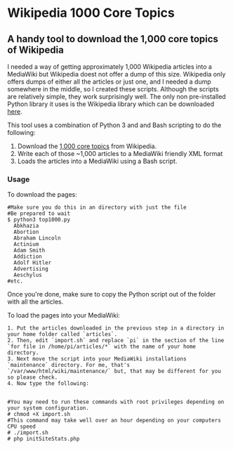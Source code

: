 # Wikipedia 1000 Core Topics
## A handy tool to download the 1,000 core topics of Wikipedia

I needed a way of getting approximately 1,000 Wikipedia articles into a MediaWiki but Wikipedia doest not offer a dump of this size. Wikipedia only offers dumps of either all the articles or just one, and I needed a dump somewhere in the middle, so I created these scripts.  Although the scripts are relatively simple, they work surprisingly well. The only non pre-installed Python library it uses is the Wikipedia library which can be downloaded [here](https://pypi.python.org/pypi/wikipedia).

This tool uses a combination of Python 3 and and Bash scripting to do the following:

1. Download the [1,000 core topics](https://en.wikipedia.org/wiki/Wikipedia:1,000_core_topics) from Wikipedia.
2. Write each of those ~1,000 articles to a MediaWiki friendly XML format
3. Loads the articles into a MediaWiki using a Bash script.

### Usage
To download the pages:


    #Make sure you do this in an directory with just the file
    #Be prepared to wait
    $ python3 top1000.py
      Abkhazia
      Abortion
      Abraham Lincoln
      Actinium
      Adam Smith
      Addiction
      Adolf Hitler
      Advertising
      Aeschylus
    #etc.

  Once you're done, make sure to copy the Python script out of the folder with all the articles.

To load the pages into your MediaWiki:


    1. Put the articles downloaded in the previous step in a directory in your home folder called `articles`.
    2. Then, edit `import.sh` and replace `pi` in the section of the line `for file in /home/pi/articles/*` with the name of your home directory.
    3. Next move the script into your MediaWiki installations `maintenance` directory. For me, that's `/var/www/html/wiki/maintenance/` but, that may be different for you so please check.
    4. Now type the following:


    #You may need to run these commands with root privileges depending on your system configuration.
    # chmod +X import.sh
    #This command may take well over an hour depending on your computers CPU speed
    # ./import.sh
    # php initSiteStats.php
